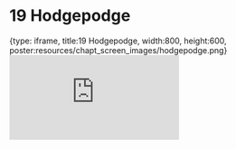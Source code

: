 # 19 Hodgepodge
 
{type: iframe, title:19 Hodgepodge, width:800, height:600, poster:resources/chapt_screen_images/hodgepodge.png}
![](https://b7m.github.io/Regression_Models/no_toc/hodgepodge.html)
 

 
